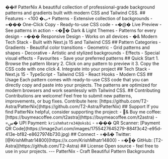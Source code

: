 ��#   P a t t e r N i x  
  
 A   b e a u t i f u l   c o l l e c t i o n   o f   p r o f e s s i o n a l - g r a d e   b a c k g r o u n d   p a t t e r n s   a n d   g r a d i e n t s   b u i l t   w i t h   m o d e r n   C S S   a n d   T a i l w i n d   C S S .  
  
 # #   F e a t u r e s  
  
 -   <ب�  * * 1 0 0 +   P a t t e r n s * *   -   E x t e n s i v e   c o l l e c t i o n   o f   b a c k g r o u n d s  
 -   =���  * * O n e - C l i c k   C o p y * *   -   R e a d y - t o - u s e   C S S   c o d e  
 -   =�@�  * * L i v e   P r e v i e w * *   -   S e e   p a t t e r n s   i n   a c t i o n  
 -   <��  * * D a r k   &   L i g h t   T h e m e s * *   -   P a t t e r n s   f o r   e v e r y   d e s i g n  
 -   =���  * * R e s p o n s i v e   D e s i g n * *   -   W o r k s   o n   a l l   d e v i c e s  
 -   �&  * * M o d e r n   T e c h   S t a c k * *   -   B u i l t   w i t h   N e x t . j s   1 5   a n d   T a i l w i n d   C S S  
  
 # #   P a t t e r n   C a t e g o r i e s  
  
 -   * * G r a d i e n t s * *   -   B e a u t i f u l   c o l o r   t r a n s i t i o n s  
 -   * * G e o m e t r i c * *   -   G r i d   p a t t e r n s   a n d   s h a p e s  
 -   * * D e c o r a t i v e * *   -   A r t i s t i c   a n d   s t y l i z e d   b a c k g r o u n d s  
 -   * * E f f e c t s * *   -   S p e c i a l   v i s u a l   e f f e c t s  
 -   * * F a v o u r i t e s * *   -   S a v e   y o u r   p r e f e r r e d   p a t t e r n s  
  
 # #   Q u i c k   S t a r t  
  
 1 .   B r o w s e   t h e   p a t t e r n   l i b r a r y  
 2 .   C l i c k   o n   a n y   p a t t e r n   t o   p r e v i e w   i t  
 3 .   C o p y   t h e   C S S   c o d e   w i t h   o n e   c l i c k  
 4 .   I n t e g r a t e   i n t o   y o u r   p r o j e c t  
  
 # #   T e c h   S t a c k  
  
 -   N e x t . j s   1 5  
 -   T y p e S c r i p t  
 -   T a i l w i n d   C S S  
 -   R e a c t   H o o k s  
 -   M o d e r n   C S S  
  
 # #   U s a g e  
  
 E a c h   p a t t e r n   c o m e s   w i t h   r e a d y - t o - u s e   C S S   c o d e   t h a t   y o u   c a n   d i r e c t l y   c o p y   a n d   p a s t e   i n t o   y o u r   p r o j e c t s .   T h e   p a t t e r n s   a r e   o p t i m i z e d   f o r   m o d e r n   b r o w s e r s   a n d   w o r k   s e a m l e s s l y   w i t h   T a i l w i n d   C S S .  
  
 # #   C o n t r i b u t i n g  
  
 C o n t r i b u t i o n s   a r e   w e l c o m e !   F e e l   f r e e   t o   s u b m i t   n e w   p a t t e r n s ,   i m p r o v e m e n t s ,   o r   b u g   f i x e s .  
  
 * * C o n t r i b u t e   h e r e * * :   [ h t t p s : / / g i t h u b . c o m / T 2 - A s t r a / P a t t e r N i x ] ( h t t p s : / / g i t h u b . c o m / T 2 - A s t r a / P a t t e r N i x )  
  
 # #   S u p p o r t  
  
 I f   y o u   f i n d   P a t t e r N i x   h e l p f u l ,   c o n s i d e r   s u p p o r t i n g   t h e   p r o j e c t :  
  
 -   &  * * B u y   m e   c o f f e e * * :   [ h t t p s : / / b u y m e a c o f f e e . c o m / t 2 a s t r a ] ( h t t p s : / / b u y m e a c o f f e e . c o m / t 2 a s t r a )  
 -   =س�  * * U P I   P a y m e n t * * :   ` k r i s h m h a t r e 3 4 @ o k s b i `  
 -   =���  * * Q R   S c a n n e r * * :   [ P a y m e n t   Q R   C o d e ] ( h t t p s : / / i m a g e 2 u r l . c o m / i m a g e s / 1 7 5 5 4 2 7 6 4 5 2 7 9 - 8 8 4 f 3 c 4 2 - e 9 5 d - 4 1 3 e - b f 8 2 - e 8 6 2 7 9 7 4 b 7 3 0 . j p g )  
  
 # #   C o n n e c t  
  
 -   =�&�  * * T w i t t e r * * :   [ @ K r i s h M h a t r 1 4 8 0 0 ] ( h t t p s : / / x . c o m / K r i s h M h a t r 1 4 8 0 0 )  
 -   =��  * * G i t H u b * * :   [ T 2 - A s t r a ] ( h t t p s : / / g i t h u b . c o m / T 2 - A s t r a )  
  
 # #   L i c e n s e  
  
 O p e n   s o u r c e   -   f e e l   f r e e   t o   u s e   i n   y o u r   p r o j e c t s .  
  
 - - -  
  
 * * P a t t e r N i x * *   -   C r a f t   B e a u t i f u l   P a t t e r n   B a c k g r o u n d s 